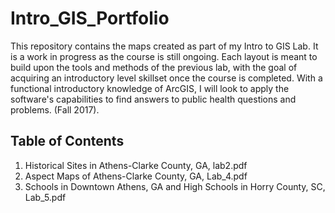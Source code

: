 # Intro_GIS_Portfolio
This repository contains the maps created as part of my Intro to GIS Lab. It is a work in progress as the course is still ongoing. Each layout is meant to build upon the tools and methods of the previous lab, with the goal of acquiring an introductory level skillset once the course is completed. With a functional introductory knowledge of ArcGIS, I will look to apply the software's capabilities to find answers to public health questions and problems. (Fall 2017). 

## Table of Contents

1. Historical Sites in Athens-Clarke County, GA, lab2.pdf
2. Aspect Maps of Athens-Clarke County, GA, Lab_4.pdf
3. Schools in Downtown Athens, GA and High Schools in Horry County, SC, Lab_5.pdf
